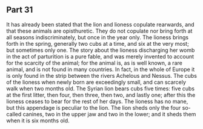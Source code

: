 ## Part 31

It has already been stated that the lion and lioness copulate rearwards, and that these animals are opisthuretic.
They do not copulate nor bring forth at all seasons indiscriminately, but once in the year only.
The lioness brings forth in the spring, generally two cubs at a time, and six at the very most; but sometimes only one.
The story about the lioness discharging her womb in the act of parturition is a pure fable, and was merely invented to account for the scarcity of the animal; for the animal is, as is well known, a rare animal, and is not found in many countries.
In fact, in the whole of Europe it is only found in the strip between the rivers Achelous and Nessus.
The cubs of the lioness when newly born are exceedingly small, and can scarcely walk when two months old.
The Syrian lion bears cubs five times: five cubs at the first litter, then four, then three, then two, and lastly one; after this the lioness ceases to bear for the rest of her days.
The lioness has no mane, but this appendage is peculiar to the lion.
The lion sheds only the four so-called canines, two in the upper jaw and two in the lower; and it sheds them when it is six months old.

